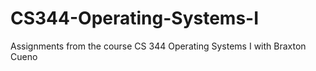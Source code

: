# CS344-Operating-Systems-I
Assignments from the course CS 344 Operating Systems I with Braxton Cueno
